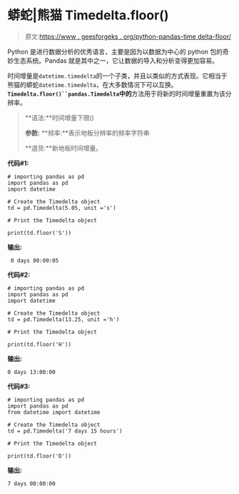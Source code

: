 # 蟒蛇|熊猫 Timedelta.floor()

> 原文:[https://www . geesforgeks . org/python-pandas-time delta-floor/](https://www.geeksforgeeks.org/python-pandas-timedelta-floor/)

Python 是进行数据分析的优秀语言，主要是因为以数据为中心的 python 包的奇妙生态系统。Pandas 就是其中之一，它让数据的导入和分析变得更加容易。

时间增量是`datetime.timedelta`的一个子类，并且以类似的方式表现。它相当于熊猫的蟒蛇`datetime.timedelta`，在大多数情况下可以互换。**`Timedelta.floor()``pandas.Timedelta`中的**方法用于将新的时间增量重置为该分辨率。

> **语法:**时间增量下限()
> 
> **参数:**
> **频率:**表示地板分辨率的频率字符串
> 
> **退货:**新地板时间增量。

**代码#1:**

```
# importing pandas as pd 
import pandas as pd 
import datetime

# Create the Timedelta object 
td = pd.Timedelta(5.05, unit ='s')

# Print the Timedelta object 

print(td.floor('S'))
```

**输出:**

```
 0 days 00:00:05
```

**代码#2:**

```
# importing pandas as pd 
import pandas as pd 
import datetime

# Create the Timedelta object 
td = pd.Timedelta(13.25, unit ='h')

# Print the Timedelta object 

print(td.floor('H'))
```

**输出:**

```
0 days 13:00:00
```

**代码#3:**

```
# importing pandas as pd 
import pandas as pd 
from datetime import datetime

# Create the Timedelta object 
td = pd.Timedelta('7 days 15 hours')

# Print the Timedelta object 

print(td.floor('D'))
```

**输出:**

```
7 days 00:00:00
```